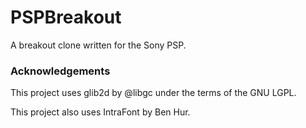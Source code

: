 # PSPBreakout

A breakout clone written for the Sony PSP.

### Acknowledgements

This project uses glib2d by @libgc under the terms of the GNU LGPL.

This project also uses IntraFont by Ben Hur.
